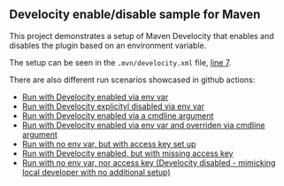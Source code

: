 ## Develocity enable/disable sample for Maven

This project demonstrates a setup of Maven Develocity that enables and disables the plugin based on an environment variable. 

The setup can be seen in the `.mvn/develocity.xml` file, [line 7](.mvn/develocity.xml#L7). 

There are also different run scenarios showcased in github actions:
- [Run with Develocity enabled via env var](https://github.com/ribafish/develocity-maven-disable-reproducer/actions/runs/9398205963/job/25883068734)
- [Run with Develocity explicityl disabled via env var](https://github.com/ribafish/develocity-maven-disable-reproducer/actions/runs/9398205963/job/25883069090)
- [Run with Develocity enabled via a cmdline argument](https://github.com/ribafish/develocity-maven-disable-reproducer/actions/runs/9398205963/job/25883069728)
- [Run with Develocity enabled via env var and overriden via cmdline argument](https://github.com/ribafish/develocity-maven-disable-reproducer/actions/runs/9398205963/job/25883070074)
- [Run with no env var, but with access key set up](https://github.com/ribafish/develocity-maven-disable-reproducer/actions/runs/9398205963/job/25883070347)
- [Run with Develocity enabled, but with missing access key](https://github.com/ribafish/develocity-maven-disable-reproducer/actions/runs/9398205963/job/25883069387)
- [Run with no env var, nor access key (Develocity disabled - mimicking local developer with no additional setup)](https://github.com/ribafish/develocity-maven-disable-reproducer/actions/runs/9398205963/job/25883070669)

